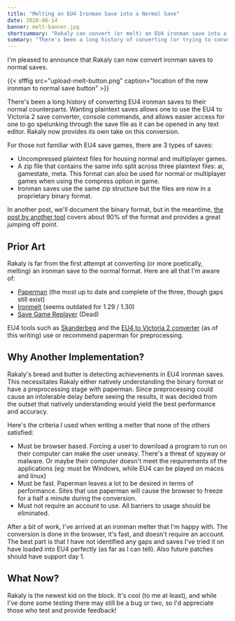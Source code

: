 ```yaml
---
title: "Melting an EU4 Ironman Save into a Normal Save"
date: 2020-06-14
banner: melt-banner.jpg
shortsummary: "Rakaly can convert (or melt) an EU4 ironman save into a normal save"
summary: "There's been a long history of converting (or trying to convert) EU4 ironman saves (a binary format) to their normal counterpart (plaintext). Wanting plaintext saves allows one to use the EU4 to Victoria 2 save converter, console commands, and allows easier access for one to go spleunking through the save file as it can be opened in any text editor. Rakaly now provides its own take on this conversion"
---
```


I'm pleased to announce that Rakaly can now convert ironman saves to normal saves.

{{< sfffig src="upload-melt-button.png" caption="location of the new ironman to normal save button" >}}

There's been a long history of converting EU4 ironman saves to their normal counterparts. Wanting plaintext saves allows one to use the EU4 to Victoria 2 save converter, console commands, and allows easier access for one to go spelunking through the save file as it can be opened in any text editor. Rakaly now provides its own take on this conversion.

For those not familiar with EU4 save games, there are 3 types of saves:

 - Uncompressed plaintext files for housing normal and multiplayer games.
 - A zip file that contains the same info split across three plaintext files: ai, gamestate, meta. This format can also be used for normal or multiplayer games when using the compress option in game.
 - Ironman saves use the same zip structure but the files are now in a proprietary binary format.

In another post, we'll document the binary format, but in the meantime, [the post by another tool](https://codeofwar.wbudziszewski.pl/2015/07/29/binary-savegames-insight/) covers about 90% of the format and provides a great jumping off point.

## Prior Art

Rakaly is far from the first attempt at converting (or more poetically, melting) an ironman save to the normal format. Here are all that I'm aware of:

- [Paperman](https://gitgud.io/nixx/paperman) (the most up to date and complete of the three, though gaps still exist)
- [Ironmelt](https://codeofwar.wbudziszewski.pl/ironmelt/) (seems outdated for 1.29 / 1.30)
- [Save Game Replayer](https://bitbucket.org/PreXident/replayer/src/default/) (Dead)

EU4 tools such as [Skanderbeg](https://skanderbeg.pm/) and the [EU4 to Victoria 2 converter](https://eu4.paradoxwikis.com/Europa_Universalis_IV_to_Victoria_II_Converter) (as of this writing) use or recommend paperman for preprocessing.

## Why Another Implementation?

Rakaly's bread and butter is detecting achievements in EU4 ironman saves. This necessitates Rakaly either natively understanding the binary format or have a preprocessing stage with paperman. Since preprocessing could cause an intolerable delay before seeing the results, it was decided from the outset that natively understanding would yield the best performance and accuracy.

Here's the criteria I used when writing a melter that none of the others satisfied:

 - Must be browser based. Forcing a user to download a program to run on their computer can make the user uneasy. There's a threat of spyway or malware. Or maybe their computer doesn't meet the requirements of the applications (eg: must be Windows, while EU4 can be played on macos and linux)
 - Must be fast. Paperman leaves a lot to be desired in terms of performance. Sites that use paperman will cause the browser to freeze for a half a minute during the conversion.
 - Must not require an account to use. All barriers to usage should be eliminated.

After a bit of work, I've arrived at an ironman melter that I'm happy with. The conversion is done in the browser, it's fast, and doesn't require an account. The best part is that I have not identified any gaps and saves I've tried it on have loaded into EU4 perfectly (as far as I can tell). Also future patches should have support day 1.

## What Now?

Rakaly is the newest kid on the block. It's cool (to me at least), and while I've done some testing there may still be a bug or two, so I'd appreciate those who test and provide feedback!
